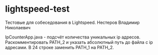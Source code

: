 # lightspeed-test
Тестовые для собеседования в Lightspeed.
Нестеров Владимир Николаевич

IpCounterApp.java - подсчёт количества уникальных ip адресов.
Раскомментировать PATH_2 и указать абсолютный путь до файла с ip адресами.
В 24 строке заменить PATH_1 на PATH_2.